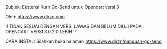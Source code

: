 Subjek: Ekstensi Kurir Go-Send untuk Opencart versi 3

Oleh: https://www.dirzn.com

!! TIDAK SESUAI DENGAN VERSI LAWAS DAN BELUM DIUJI PADA OPENCART VERSI 3.0.2.0 LEBIH !!

CARA INSTAL: Silahkan buka halaman https://www.dirzn/panduan-go-send


